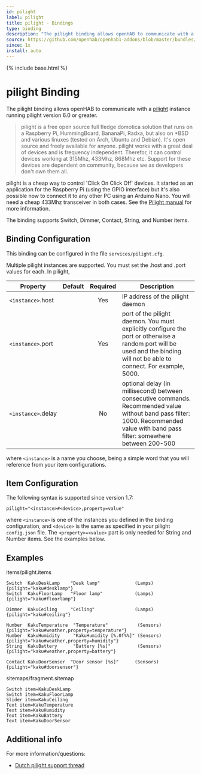 ```yaml
---
id: pilight
label: pilight
title: pilight - Bindings
type: binding
description: "The pilight binding allows openHAB to communicate with a [pilight](http://www.pilight.org/) instance running pilight version 6.0 or greater."
source: https://github.com/openhab/openhab1-addons/blob/master/bundles/binding/org.openhab.binding.pilight/README.md
since: 1x
install: auto
---
```


<!-- Attention authors: Do not edit directly. Please add your changes to the appropriate source repository -->

{% include base.html %}

# pilight Binding

The pilight binding allows openHAB to communicate with a [pilight](http://www.pilight.org/) instance running pilight version 6.0 or greater.

> pilight is a free open source full fledge domotica solution that runs on a Raspberry Pi, HummingBoard, BananaPi, Radxa, but also on *BSD and various linuxes (tested on Arch, Ubuntu and Debian). It's open source and freely available for anyone. pilight works with a great deal of devices and is frequency independent. Therefor, it can control devices working at 315Mhz, 433Mhz, 868Mhz etc. Support for these devices are dependent on community, because we as developers don't own them all.

pilight is a cheap way to control 'Click On Click Off' devices. It started as an application for the Raspberry Pi (using the GPIO interface) but it's also possible now to connect it to any other PC using an Arduino Nano. You will need a cheap 433Mhz transceiver in both cases. See the [Pilight manual](https://manual.pilight.org/electronics/wiring.html) for more information.

The binding supports Switch, Dimmer, Contact, String, and Number items.

## Binding Configuration

This binding can be configured in the file `services/pilight.cfg`.

Multiple pilight instances are supported. You must set the .host and .port values for each. In pilight, 

| Property | Default | Required | Description |
|----------|---------|:--------:|-------------|
| `<instance>`.host | |   Yes   | IP address of the pilight daemon |
| `<instance>`.port | |   Yes   | port of the pilight daemon. You must explicitly configure the port or otherwise a random port will be used and the binding will not be able to connect.   For example, 5000. |
| `<instance>`.delay | |  No    | optional delay (in millisecond) between consecutive commands.  Recommended value without band pass filter: 1000. Recommended value with band pass filter: somewhere between 200-500 |

where `<instance>` is a name you choose, being a simple word that you will reference from your item configurations.

## Item Configuration

The following syntax is supported since version 1.7:

```
pilight="<instance>#<device>,property=value"
```

where `<instance>` is one of the instances you defined in the binding configuration, and `<device>` is the same as specified in your pilight `config.json` file. The `<property>=<value>` part is only needed for String and Number items.  See the examples below.

## Examples

items/pilight.items

```
Switch  KakuDeskLamp    "Desk lamp"             (Lamps)         {pilight="kaku#desklamp"}
Switch  KakuFloorLamp   "Floor lamp"            (Lamps)         {pilight="kaku#floorlamp"}

Dimmer  KakuCeiling     "Ceiling"               (Lamps)         {pilight="kaku#ceiling"}

Number  KakuTemperature  "Temperature"           (Sensors)      {pilight="kaku#weather,property=temperature"}
Number  KakuHumidity     "KakuHumidity [%.0f%%]" (Sensors)      {pilight="kaku#weather,property=humidity"}
String  KakuBattery      "Battery [%s]"          (Sensors)      {pilight="kaku#weather,property=battery"}

Contact KakuDoorSensor  "Door sensor [%s]"      (Sensors)       {pilight="kaku#doorsensor"}
```

sitemaps/fragment.sitemap

```
Switch item=KakuDeskLamp
Switch item=KakuFloorLamp
Slider item=KakuCeiling
Text item=KakuTemperature
Text item=KakuHumidity
Text item=KakuBattery
Text item=KakuDoorSensor
```

## Additional info

For more information/questions:

- [Dutch pilight support thread](http://gathering.tweakers.net/forum/list_messages/1581828/4)
